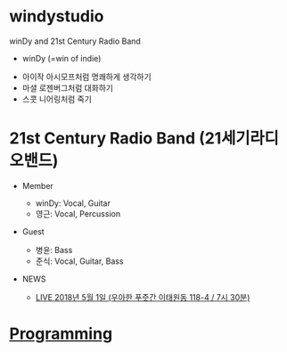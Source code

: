 # windystudio
winDy and 21st Century Radio Band

 * winDy (=win of indie)
  - 아이작 아시모프처럼 명쾌하게 생각하기
  - 마셜 로젠버그처럼 대화하기
  - 스콧 니어링처럼 죽기
   
# 21st Century Radio Band (21세기라디오밴드)
 * Member
   - winDy: Vocal, Guitar
   - 영근: Vocal, Percussion
 * Guest
   - 병윤: Bass
   - 준식: Vocal, Guitar, Bass
 
 * NEWS
   - [LIVE 2018년 5월 1일 (우아한 푸줏간 이태원동 118-4 / 7시 30분)](21stCenturyRadioBand/live_20180501.md)
   
# [Programming](programming/README.md)

